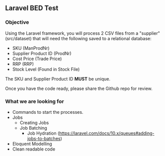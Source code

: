 ## Laravel BED Test

### Objective

Using the Laravel framework, you will process 2 CSV files from a "supplier" (src/dataset) that will need the following saved to a relational database:
- SKU (ManProdNr)
- Supplier Product ID (ProdNr)
- Cost Price (Trade Price)
- RRP (RRP)
- Stock Level (Found in Stock File)

The SKU and Supplier Product ID **MUST** be unique.

Once you have the code ready, please share the Github repo for review.

### What we are looking for
- Commands to start the processes.
- Jobs
    - Creating Jobs
    - Job Batching
      - Job Hydration (https://laravel.com/docs/10.x/queues#adding-jobs-to-batches)
- Eloquent Modelling
- Clean readable code

